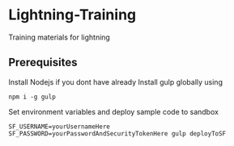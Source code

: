 # Lightning-Training
Training materials for lightning

## Prerequisites

Install Nodejs if you dont have already
Install gulp globally using 
``` 
npm i -g gulp 
```

Set environment variables and deploy sample code to sandbox
```
SF_USERNAME=yourUsernameHere SF_PASSWORD=yourPasswordAndSecurityTokenHere gulp deployToSF
```